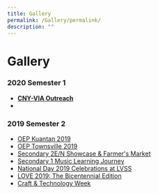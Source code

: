 ```yaml
---
title: Gallery
permalink: /Gallery/permalink/
description: ""
---
```


# Gallery

### 2020 Semester 1  

*   **[CNY-VIA Outreach](https://www.facebook.com/permalink.php?story_fbid=1420605508101658&id=537787146383503)**
*   

  
### 2019 Semester 2  

*   [OEP Kuantan 2019](https://www.facebook.com/pg/Loyang-View-Secondary-School-537787146383503/photos/?tab=album&album_id=1301172863378257)
*   [OEP Townsville 2019](https://www.facebook.com/pg/Loyang-View-Secondary-School-537787146383503/photos/?tab=album&album_id=1295678607261016)
*   [Secondary 2E/N Showcase & Farmer's Market](https://www.facebook.com/permalink.php?story_fbid=1288613434634200&id=537787146383503)
*   [Secondary 1 Music Learning Journey](https://www.facebook.com/permalink.php?story_fbid=1288523281309882&id=537787146383503)
*   [National Day 2019 Celebrations at LVSS](https://www.facebook.com/media/set/?set=a.1271054123056798&type=3&__xts__%5B0%5D=68.ARD2ckO8xzBMRGI_1mAg3F100Bgx8CRCAZvRoWIlV3ZB6-eZ0ruoQ1foIrEqKinMaQboh1p5bllKs_9xyGC65-T-R_wTfgCClrF554fyLlTk_6M63nzIEPlnglMF4WfcLYR22p0U-qzSiu5SNKssIIlLCV37DNRj35EvZ-sXyzKSQJjOmzrVWLSpN1phwba2d4z8kVcRCkeB5ROMIb5b5LvM_S4vcsUzJ-534bCZfnFb4po-mCML9prb1puOLBGir0T2FVlN3C_xmHdKjR2ldOTkfWiPWPTkUVMuXYTx0D1cRTKga7vtY3Wfx9x9h4WC6aBBfET6JOKOzlUSHrh5-RhxYz0ygdN6FhibWbGBvgpLjAmEG8QzvUBzqiFdKURp3LkQfBmEtpO1SSU1zCr0scjPvI_NnOH0UIUH1YUek-IR24TDt34v9Z7ZKeMaN2_8dLS-jYNJoJS0x9m5IkaH&__tn__=-UC-R)
*   [LOVE 2019: The Bicentennial Edition](https://www.facebook.com/media/set/?set=a.1268272726668271&type=3&__xts__%5B0%5D=68.ARClj7ui5twos5EclfW__UMyMSxTrGhmOKVm4GUm5f2CjopBFh1d9mm6zblq6MYKW6jRE7Id66yhMQPdKnPUyllQj6o4dc-CGacLTmk5CGIh8sfJuUmzTFbwrl02kQVdTxlvoQW5NEXw7AbYva-aFG1eoua8UpVIOgGebr-5YnG-x4hO10gbxB4qT-qPg4JmSg7JO6GkN5eRMIIW5OH2lRBUyW9RwJAATaeZcWf7tfICR2by8alP1qT9VGVQ9q9Zo3f_Ij_Jp2lA4MTO6ICYjRjecise6b97BSiOXZTWHoZATasc6vKrrQ4AYwhl4jWFM3xOA0wlgVW4y_GccrHxBIq-Lqz6mn--pcGjLiLzi_q5Pm_VB2PDvq4eiVbIZQFwyEJgahM_TxoQVZXTEku0dOzKEvApNDVtZbPc0zO4binmToyFVI1FEp1hvmYzF_z0zg3rkuvU8IIbGGysMRTb&__tn__=-UC-R)
*   [Craft & Technology Week](https://www.facebook.com/pg/Loyang-View-Secondary-School-537787146383503/photos/?tab=album&album_id=1258559640972913)

